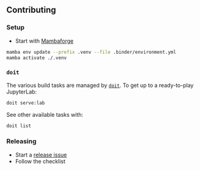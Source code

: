 ## Contributing

### Setup

- Start with [Mambaforge](https://conda-forge.io/miniforge)

```bash
mamba env update --prefix .venv --file .binder/environment.yml
mamba activate ./.venv
```

### `doit`

The various build tasks are managed by [`doit`](https://pydoit.org). To get up to a
ready-to-play JupyterLab:

```bash
doit serve:lab
```

See other available tasks with:

```bash
doit list
```

### Releasing

- Start a [release issue](https://github.com/jupyterlab-deck/issues)
- Follow the checklist

